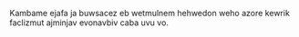 Kambame ejafa ja buwsacez eb wetmulnem hehwedon weho azore kewrik faclizmut ajminjav evonavbiv caba uvu vo.